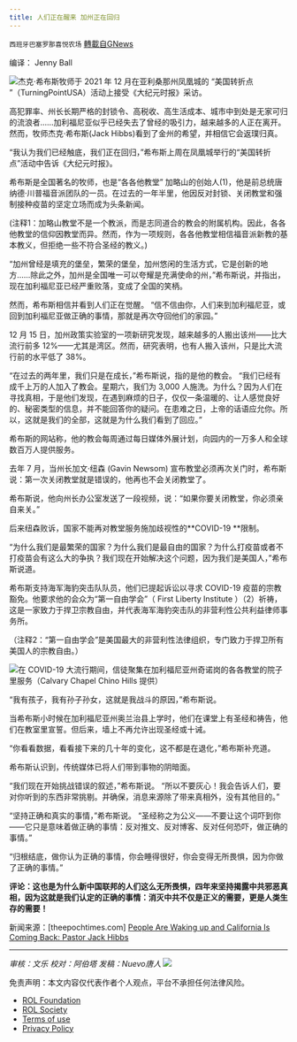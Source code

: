 ```yaml
---
title: 人们正在醒来 加州正在回归
---
```

`西班牙巴塞罗那喜悦农场` [轉載自GNews](https://gnews.org/zh-hans/1815730/)

编译： Jenny Ball

![](https://assets.gnews.org/wp-content/uploads/2022/01/image-96.png)杰克·希布斯牧师于 2021 年 12 月在亚利桑那州凤凰城的 “美国转折点 ”（TurningPointUSA）活动上接受《大纪元时报》采访。

高犯罪率、州长长期严格的封锁令、高税收、高生活成本、城市中到处是无家可归的流浪者……加利福尼亚似乎已经失去了曾经的吸引力，越来越多的人正在离开。然而，牧师杰克·希布斯(Jack Hibbs)看到了金州的希望，并相信它会返璞归真。

“我认为我们已经触底，我们正在回归，”希布斯上周在凤凰城举行的“美国转折点”活动中告诉《大纪元时报》。

希布斯是全国著名的牧师，也是“各各他教堂” 加略山的创始人(1)，他是前总统唐纳德·川普福音派团队的一员。在过去的一年半里，他因反对封锁、关闭教堂和强制接种疫苗的坚定立场而成为头条新闻。

(注释1：加略山教堂不是一个教派，而是志同道合的教会的附属机构。因此，各各他教堂的信仰因教堂而异。然而，作为一项规则，各各他教堂相信福音派新教的基本教义，但拒绝一些不符合圣经的教义。)

“加州曾经是填充的堡垒，繁荣的堡垒，加州悠闲的生活方式，它是创新的地方……除此之外，加州是全国唯一可以夸耀是充满使命的州，”希布斯说，并指出，现在加利福尼亚已经严重败落，变成了全国的笑柄。

然而，希布斯相信并看到人们正在觉醒。 “信不信由你，人们来到加利福尼亚，或回到加利福尼亚做正确的事情，那就是再次夺回他们的家园。”

12 月 15 日，加州政策实验室的一项新研究发现，越来越多的人搬出该州——比大流行前多 12%——尤其是湾区。然而，研究表明，也有人搬入该州，只是比大流行前的水平低了 38%。

“在过去的两年里，我们只是在成长，”希布斯说，指的是他的教会。 “我们已经有成千上万的人加入了教会。星期六，我们为 3,000 人施洗。为什么？因为人们在寻找真相，于是他们发现，在遇到麻烦的日子，仅仅一条温暖的、让人感觉良好的、秘密类型的信息，并不能回答你的疑问。在患难之日，上帝的话语应允你。所以，这就是我们的全部，这就是为什么我们看到了回应。”

希布斯的网站称，他的教会每周通过每日媒体外展计划，向园内的一万多人和全球数百万人提供服务。

去年 7 月，当州长加文·纽森 (Gavin Newsom) 宣布教堂必须再次关门时，希布斯说：第一次关闭教堂就是错误的，他再也不会关闭教堂了。

希布斯说，他向州长办公室发送了一段视频，说：“如果你要关闭教堂，你必须亲自来关。”

后来纽森败诉，国家不能再对教堂服务施加歧视性的**COVID-19 **限制。

“为什么我们是最繁荣的国家？为什么我们是最自由的国家？为什么打疫苗或者不打疫苗会有这么大的争执？我们现在开始解决这个问题，因为我们是美国人，”希布斯说道。

希布斯支持海军海豹突击队队员，他们已提起诉讼以寻求 COVID-19 疫苗的宗教豁免。他要求他的会众为“第一自由学会”（ First Liberty Institute ）（2）祈祷，这是一家致力于捍卫宗教自由，并代表海军海豹突击队的非营利性公共利益律师事务所。

（注释2：“第一自由学会”是美国最大的非营利性法律组织，专门致力于捍卫所有美国人的宗教自由。）

![](https://assets.gnews.org/wp-content/uploads/2022/01/image-98.png)在 COVID-19 大流行期间，信徒聚集在加利福尼亚州奇诺岗的各各教堂的院子里服务（Calvary Chapel Chino Hills 提供）

“我有孩子，我有孙子孙女，这就是我战斗的原因，”希布斯说。

当希布斯小时候在加利福尼亚州奥兰治县上学时，他们在课堂上有圣经和祷告，他们在教室里宣誓。但后来，墙上不再允许出现圣经或十诫。

“你看看数据，看看接下来的几十年的变化，这不都是在退化，”希布斯补充道。

希布斯认识到，传统媒体已将人们带到事物的阴暗面。

“我们现在开始挑战错误的叙述，”希布斯说。 “所以不要灰心！我会告诉人们，要对你听到的东西非常挑剔。并确保，消息来源除了带来真相外，没有其他目的。”

“坚持正确和真实的事情，”希布斯说。 “圣经称之为公义——不要让这个词吓到你——它只是意味着做正确的事情：反对推文、反对博客、反对任何恐吓，做正确的事情。”

“归根结底，做你认为正确的事情，你会睡得很好，你会变得无所畏惧，因为你做了正确的事情。”

**评论：这也是为什么新中国联邦的人们这么无所畏惧，四年来坚持揭露中共邪恶真相，因为这就是我们认定的正确的事情：消灭中共不仅是正义的需要，更是人类生存的需要！**

新闻来源：[theepochtimes.com] [People Are Waking up and California Is Coming Back: Pastor Jack Hibbs](https://www.theepochtimes.com/people-are-waking-up-and-california-is-coming-back-pastor-jack-hibbs_4187901.html?utm_source=CCPVirusNewsletter&amp;utm_medium=email&amp;utm_campaign=2022-01-02)

* * *

*审核：文乐
校对：阿伯塔
发稿：Nuevo唐人*
![](https://assets.gnews.org/wp-content/uploads/2022/01/GNEWS_CH.-1.jpeg)


 

免责声明：本文内容仅代表作者个人观点，平台不承担任何法律风险。

- [ROL Foundation](https://rolfoundation.org/)
- [ROL Society](https://rolsociety.org/)
- [Terms of use](https://gnews.org/terms-of-use-3/)
- [Privacy Policy](https://gnews.org/privacy-policy/)
